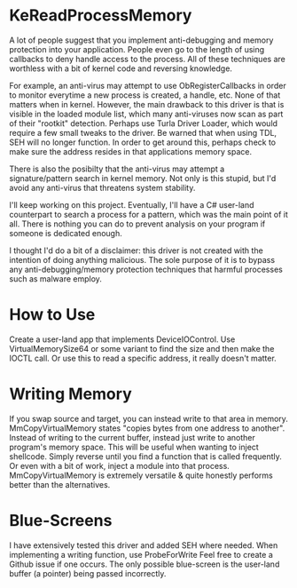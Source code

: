 # KeReadProcessMemory
A lot of people suggest that you implement anti-debugging and memory protection into your application. People even go to the length of using callbacks to deny handle access to the process. All of these techniques are worthless with a bit of kernel code and reversing knowledge.

For example, an anti-virus may attempt to use ObRegisterCallbacks in order to monitor everytime a new process is created, a handle, etc. None of that matters when in kernel. However, the main drawback to this driver is that is visible in the loaded module list, which many anti-viruses now scan as part of their "rootkit" detection. Perhaps use Turla Driver Loader, which would require a few small tweaks to the driver. Be warned that when using TDL, SEH will no longer function. In order to get around this, perhaps check to make sure the address resides in that applications memory space. 

There is also the posibilty that the anti-virus may attempt a signature/pattern search in kernel memory. Not only is this stupid, but I'd avoid any anti-virus that threatens system stability.

I'll keep working on this project. Eventually, I'll have a C# user-land counterpart to search a process for a pattern, which was the main point of it all. There is nothing you can do to prevent analysis on your program if someone is dedicated enough.

I thought I'd do a bit of a disclaimer: this driver is not created with the intention of doing anything malicious. The sole purpose of it is to bypass any anti-debugging/memory protection techniques that harmful processes such as malware employ.

# How to Use
Create a user-land app that implements DeviceIOControl. Use VirtualMemorySize64 or some variant to find the size and then make the IOCTL call. Or use this to read a specific address, it really doesn't matter. 

# Writing Memory
If you swap source and target, you can instead write to that area in memory. MmCopyVirtualMemory states "copies bytes from one address to another". Instead of writing to the current buffer, instead just write to another program's memory space. This will be useful when wanting to inject shellcode. Simply reverse until you find a function that is called frequently. Or even with a bit of work, inject a module into that process. MmCopyVirtualMemory is extremely versatile & quite honestly performs better than the alternatives.

# Blue-Screens
I have extensively tested this driver and added SEH where needed. When implementing a writing function, use ProbeForWrite Feel free to create a Github issue if one occurs. The only possible blue-screen is the user-land buffer (a pointer) being passed incorrectly.
